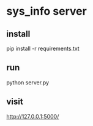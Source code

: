 # sys_info server

## install
pip install -r requirements.txt

## run

python server.py

## visit
http://127.0.0.1:5000/
